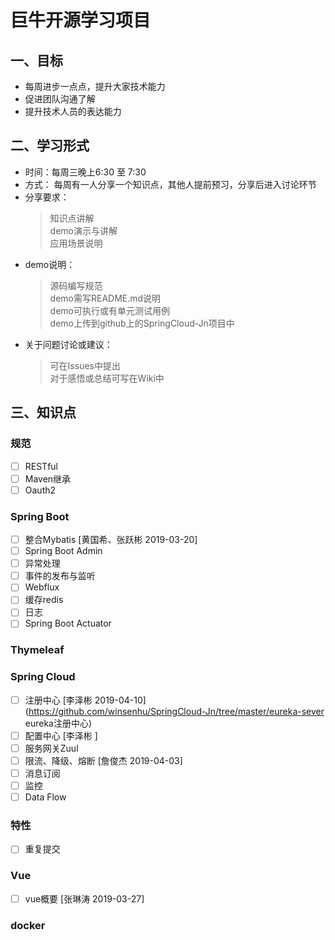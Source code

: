 # 巨牛开源学习项目

## 一、目标

- 每周进步一点点，提升大家技术能力
- 促进团队沟通了解
- 提升技术人员的表达能力

## 二、学习形式

- 时间：每周三晚上6:30 至 7:30
- 方式：
每周有一人分享一个知识点，其他人提前预习，分享后进入讨论环节
- 分享要求：
   > 知识点讲解  
   > demo演示与讲解  
   > 应用场景说明
- demo说明：
   > 源码编写规范  
   > demo需写README.md说明  
   > demo可执行或有单元测试用例  
   > demo上传到github上的SpringCloud-Jn项目中
- 关于问题讨论或建议：
   > 可在Issues中提出  
   > 对于感悟或总结可写在Wiki中

## 三、知识点

### 规范

- [ ] RESTful  
- [ ] Maven继承
- [ ] Oauth2
  
### Spring Boot

- [ ] 整合Mybatis  [黄国希、张跃彬 2019-03-20]
- [ ] Spring Boot Admin
- [ ] 异常处理
- [ ] 事件的发布与监听
- [ ] Webflux
- [ ] 缓存redis
- [ ] 日志
- [ ] Spring Boot Actuator

### Thymeleaf

### Spring Cloud

- [ ] 注册中心 [李泽彬 2019-04-10](https://github.com/winsenhu/SpringCloud-Jn/tree/master/eureka-sever eureka注册中心)
- [ ] 配置中心 [李泽彬 ]
- [ ] 服务网关Zuul
- [ ] 限流、降级、熔断 [詹俊杰 2019-04-03]
- [ ] 消息订阅
- [ ] 监控
- [ ] Data Flow

### 特性

- [ ] 重复提交

### Vue

- [ ] vue概要  [张琳涛 2019-03-27]

### docker


